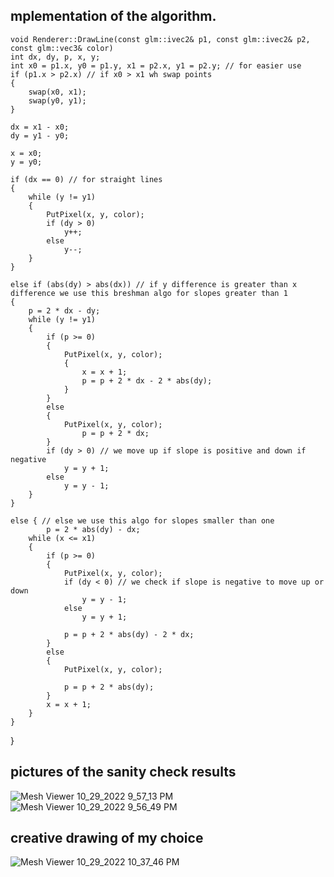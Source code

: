 ## mplementation of the algorithm.
	void Renderer::DrawLine(const glm::ivec2& p1, const glm::ivec2& p2, const glm::vec3& color)
	int dx, dy, p, x, y;
	int x0 = p1.x, y0 = p1.y, x1 = p2.x, y1 = p2.y; // for easier use
	if (p1.x > p2.x) // if x0 > x1 wh swap points
	{
		swap(x0, x1);
		swap(y0, y1);
	}

	dx = x1 - x0;
	dy = y1 - y0;

	x = x0;
	y = y0;

	if (dx == 0) // for straight lines
	{
		while (y != y1)
		{
			PutPixel(x, y, color);
			if (dy > 0)
				y++;
			else
				y--;
		}
	}

	else if (abs(dy) > abs(dx)) // if y difference is greater than x difference we use this breshman algo for slopes greater than 1
	{
		p = 2 * dx - dy;
		while (y != y1)
		{
			if (p >= 0)
			{
				PutPixel(x, y, color);
				{
					x = x + 1;
					p = p + 2 * dx - 2 * abs(dy);
				}
			}
			else
			{
				PutPixel(x, y, color);
					p = p + 2 * dx;
			}
			if (dy > 0) // we move up if slope is positive and down if negative
				y = y + 1;
			else
				y = y - 1;
		}
	}

	else { // else we use this algo for slopes smaller than one
			p = 2 * abs(dy) - dx;
		while (x <= x1)
		{
			if (p >= 0)
			{
				PutPixel(x, y, color);
				if (dy < 0) // we check if slope is negative to move up or down
					y = y - 1;
				else
					y = y + 1;

				p = p + 2 * abs(dy) - 2 * dx;
			}
			else
			{
				PutPixel(x, y, color);

				p = p + 2 * abs(dy);
			}
			x = x + 1;
		}
	}
}
## pictures of the sanity check results
![Mesh Viewer 10_29_2022 9_57_13 PM](https://user-images.githubusercontent.com/115185916/198848395-0d661ec4-6e5a-4f75-adc4-fd6fd2279829.png)
![Mesh Viewer 10_29_2022 9_56_49 PM](https://user-images.githubusercontent.com/115185916/198848406-97b5b873-126a-4c80-b3c2-5a12e1b184ed.png)
## creative drawing of my choice
![Mesh Viewer 10_29_2022 10_37_46 PM](https://user-images.githubusercontent.com/115185916/198849781-c30c56e1-7d63-4614-85f6-39b640112bfb.png)
